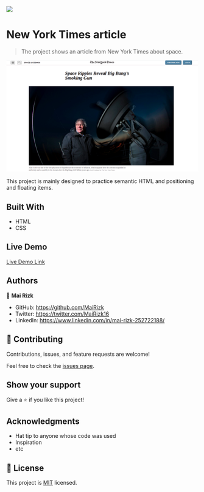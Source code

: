 ![](https://img.shields.io/badge/Microverse-blueviolet)

# New York Times article

> The project shows an article from New York Times about space.

![screenshot](https://github.com/MaiRizk/NYT-article/blob/main/Screenshot%20from%202021-03-25%2021-50-52.png)

This project is mainly designed to practice semantic HTML and positioning and floating items.

## Built With

- HTML
- CSS

## Live Demo

[Live Demo Link](https://mairizk.github.io/NYT-article/)


## Authors

👤 **Mai Rizk**

- GitHub: https://github.com/MaiRizk
- Twitter: https://twitter.com/MaiRizk16
- LinkedIn: https://www.linkedin.com/in/mai-rizk-252722188/


## 🤝 Contributing

Contributions, issues, and feature requests are welcome!

Feel free to check the [issues page](../../issues/).

## Show your support

Give a ⭐️ if you like this project!

## Acknowledgments

- Hat tip to anyone whose code was used
- Inspiration
- etc

## 📝 License

This project is [MIT](./MIT.md) licensed.
